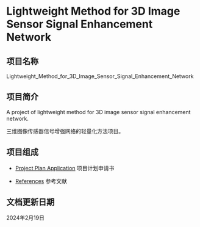 # Lightweight Method for 3D Image Sensor Signal Enhancement Network

## 项目名称

Lightweight_Method_for_3D_Image_Sensor_Signal_Enhancement_Network

## 项目简介

A project of lightweight method for 3D image sensor signal enhancement network.

三维图像传感器信号增强网络的轻量化方法项目。

## 项目组成

* [Project Plan Application](20231213_Project_Plan_Application.docx)
项目计划申请书

* [References](References)
参考文献

## 文档更新日期

2024年2月19日